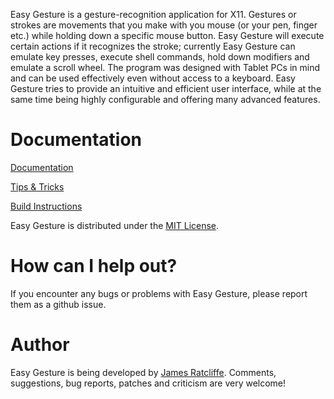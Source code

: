 Easy Gesture is a gesture-recognition application for X11. Gestures or strokes are movements that you make with you mouse (or your pen, finger etc.) while holding down a specific mouse button. Easy Gesture will execute certain actions if it recognizes the stroke; currently Easy Gesture can emulate key presses, execute shell commands, hold down modifiers and emulate a scroll wheel. The program was designed with Tablet PCs in mind and can be used effectively even without access to a keyboard. Easy Gesture tries to provide an intuitive and efficient user interface, while at the same time being highly configurable and offering many advanced features.

# Documentation

[Documentation](./docs/index.md)

[Tips & Tricks](./docs/tips-and-tricks.md)

[Build Instructions](./docs/build-instructions.md)

Easy Gesture is distributed under the [MIT License](./LICENSE.md).

# How can I help out?

If you encounter any bugs or problems with Easy Gesture, please report them as a github issue.

# Author

Easy Gesture is being developed by [James Ratcliffe](mailto:berkeleybross@gmail.com). Comments, suggestions, bug reports, patches and criticism are very welcome!
